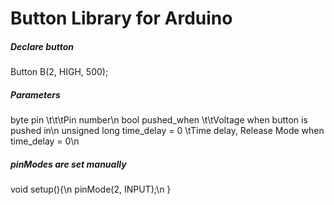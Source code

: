 <h1>Button Library for Arduino</h1>

<h5>Declare button</h5>
Button B(2, HIGH, 500);

<h5>Parameters</h5>
byte pin			\t\t\tPin number\n
bool pushed_when		\t\tVoltage when button is pushed in\n
unsigned long time_delay = 0	\tTime delay, Release Mode when time_delay = 0\n

<h5>pinModes are set manually </h5>
void setup(){\n
  pinMode(2, INPUT);\n
}